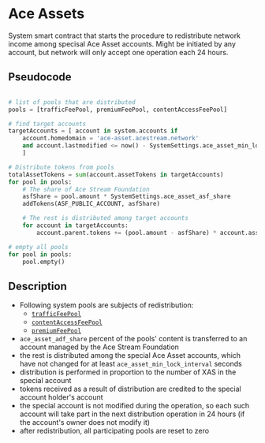 # Ace Assets

System smart contract that starts the procedure to  redistribute network income among specisal Ace Asset accounts. Might be initiated by any account, but network will only accept one operation each 24 hours.

## Pseudocode

```python

# list of pools that are distributed
pools = [trafficFeePool, premiumFeePool, contentAccessFeePool]

# find target accounts
targetAccounts = [ account in system.accounts if
    account.homedomain = 'ace-asset.acestream.network'
    and account.lastmodified <= now() - SystemSettings.ace_asset_min_lock_interval
    ]

# Distribute tokens from pools
totalAssetTokens = sum(account.assetTokens in targetAccounts)
for pool in pools:
    # The share of Ace Stream Foundation
    asfShare = pool.amount * SystemSettings.ace_asset_asf_share
    addTokens(ASF_PUBLIC_ACCOUNT, asfShare)

    # The rest is distributed among target accounts
    for account in targetAccounts:
        account.parent.tokens += (pool.amount - asfShare) * account.assetTokens / totalAssetTokens

# empty all pools
for pool in pools:
    pool.empty()
```


## Description

- Following system pools are subjects of redistribution:
    - [`trafficFeePool`][1]
    - [`contentAccessFeePool`][4]
    - [`premiumFeePool`][2]
- `ace_asset_adf_share` percent of the pools' content is transferred to an account managed by the Ace Stream Foundation
- the rest is distributed among the special Ace Asset accounts, which have not changed for at least `ace_asset_min_lock_interval` seconds
- distribution is performed in proportion to the number of XAS in the special account
- tokens received as a result of distribution are credited to the special account holder's account
- the special account is not modified during the operation, so each such account will take part in the next distribution operation in 24 hours (if the account's owner does not modify it)
- after redistribution, all participating pools are reset to zero

[1]: ../glossary/system-pools.md#trafficfeepool
[2]: ../glossary/system-pools.md#premiumfeepool
[4]: ../glossary/system-pools.md#contentaccessfeepool
